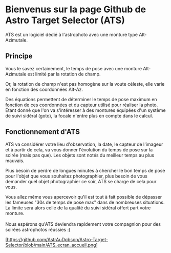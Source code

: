 # Bienvenus sur la page Github de Astro Target Selector (ATS)

ATS est un logiciel dédié à l'astrophoto avec une monture type Alt-Azimutale.


## Principe 

Vous le savez certainement, le temps de pose avec une monture Alt-Azimutale est limité par la rotation de champ. <br>

Or, la rotation de champ n'est pas homogène sur la voute céleste, elle varie en fonction des coordonnées Alt-Az.

Des équations permettent de déterminer le temps de pose maximum en fonction de ces coordonnées et du capteur utilisé pour réaliser la photo. Etant donné que l'on va s'intéresser à des montures équipées d'un système de suivi sidéral (goto), la focale n'entre plus en compte dans le calcul.



## Fonctionnement d'ATS

ATS va considérer votre lieu d'observation, la date, le capteur de l'imageur et à partir de cela, va vous donner l'évolution du temps de pose sur la soirée (mais pas que). Les objets sont notés du meilleur temps au plus mauvais.  <br>

Plus besoin de perdre de longues minutes à chercher le bon temps de pose pour l'objet que vous souhaitez photographier, plus besoin de vous demander quel objet photographier ce soir, ATS se charge de cela pour vous. <br>

Vous allez même vous apercevoir qu'il est tout à fait possible de dépasser les fameuses "30s de temps de pose max" dans de nombreuses situations. La limite sera alors celle de la qualité du suivi sidéral offert part votre monture.<br>
<br>
Nous espérons qu'ATS deviendra rapidement votre compagnion pour des soirées astrophotos réussies :)

[https://github.com/AstrAuDobson/Astro-Target-Selector/blob/main/ATS_ecran_accueil.png]
